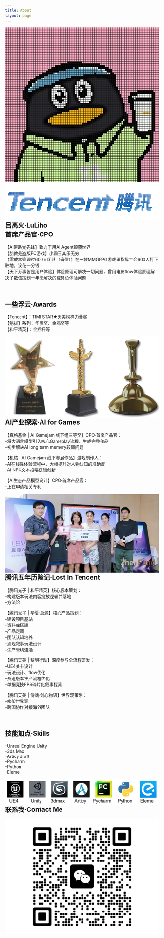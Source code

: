```yaml
---
title: About
layout: page
---
```


<img src="/assets/images/profile.jpg" style="float: inline-start;"> 
<img src="/assets/images/tencent.png" style="float: inline-start;">

<br> 

<h2>吕离火·LuLiho
<br>首席产品官·CPO</h2> 

<p>【AI带路党先锋】致力于用AI Agent颠覆世界
<br>【胎教是盗版FC游戏】小霸王其乐无穷
<br>【零成本管理过600人团队（确信）】在一款MMORPG游戏里指挥工会600人打下驻地，没花一分钱
<br>【天下万事皆是用户体验】体验原理可解决一切问题，曾用电影flow体验原理解决了数值策划一年未解决的载具负体验问题</p>

<br> 

<h2>一些浮云·Awards</h2>

<p>【Tencent】：TIMI STAR★天美榜样力量奖 
<br>【魁拔】系列：华表奖、金鸡奖等
<br>【和平精英】：金摇杆等</p>

<img src="/assets/images/jiang.png" style="float: inline-start;">

<br> 

<h2>AI产业探索·AI for Games</h2>

<p>【真格基金 | AI Gamejam 线下组三等奖】CPO·首席产品官：
<br>-将大语言模型引入核心Gameplay流程，生成完整作品
<br>-初步解决AI long term memory较弱问题</p>

<p>【机核 | AI Gamejam 线下参展作品】游戏制作人：
<br>-AI在线性体验流程中，大幅提升对人物认知的准确度
<br>-AI NPC文本投喂逻辑创新</p>

<p>【AI生态产品模型设计】CPO·首席产品官：
<br>-正在申请相关专利</p>

<img src="/assets/images/zhenge.jpg" style="float: inline-start;">

<br> 

<h2>腾讯五年历险记·Lost In Tencent</h2>

<p>【腾讯光子 | 和平精英】核心版本策划：
<br>-构建版本玩法内容投放逻辑并落地
<br>-方法论</p>

<p>【腾讯光子 | 华夏·启源】核心产品策划：
<br>-建设项目基站
<br>-资料库搭建
<br>-产品定调
<br>-团队认知培养
<br>-涌现叙事玩法设计
<br>-生产管线连通</p>

<p>【腾讯天美 | 黎明行动】深度参与全流程研发：
<br>-UE4关卡设计
<br>-玩法设计、flow优化
<br>-赛道版本生产流程优化
<br>-单据竞技FPS碎片化叙事探索</p>

<p>【腾讯天美 | 侍魂·剑心物语】世界观策划：
<br>-构架世界观
<br>-跨国协作对接海外团队</p>


<br> 

<h2>技能加点·Skills</h2>

<p>-Unreal Engine
<br->Unity
<br>-3ds Max
<br>-Articy draft
<br>-Pycharm
<br>-Python
<br>-Eleme</p>
  
<img src="/assets/images/skill.png" style="float: inline-start;">
<br>


<br> 

<h2>联系我·Contact Me</h2>

<img src="/assets/images/wei2.jpg" style="float: inline-start;">
